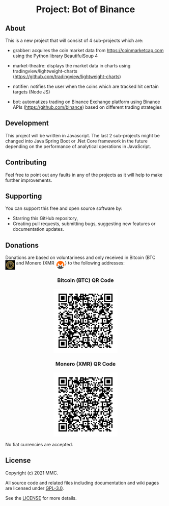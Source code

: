 <h1 align="center">
  Project: Bot of Binance
</h1>
<h2 align="center">
</h2>

## About
This is a new project that will consist of 4 sub-projects which are:

- grabber: acquires the coin market data from https://coinmarketcap.com using the Python library BeautifulSoup 4

- market-theatre: displays the market data in charts using tradingview/lightweight-charts (https://github.com/tradingview/lightweight-charts)

- notifier: notifies the user when the coins which are tracked hit certain targets (Node JS)

- bot: automatizes trading on Binance Exchange platform using Binance APIs (https://github.com/binance) based on different trading strategies 

## Development
This project will be written in Javascript. The last 2 sub-projects might be changed into Java Spring Boot or .Net Core framework in the future depending on the performance of analytical operations in JavaScript. 

## Contributing
Feel free to point out any faults in any of the projects as it will help to make further improvements. 

## Supporting
You can support this free and open source software by:
- Starring this GitHub repository,
- Creating pull requests, submitting bugs, suggesting new features or documentation updates.

## Donations
Donations are based on voluntariness and only received in Bitcoin (BTC <img src="https://github.com/mmcil/BoB/blob/main/images/btc_symbol.jpg" width="30" height="30" style="vertical-align:top"/> and Monero (XMR <img src="https://github.com/mmcil/BoB/blob/main/monero.png" width="30" height="30" style="vertical-align:top"/>)  to the following addresses:

<div align="center">
  <h3 align="center">Bitcoin (BTC) QR Code</h3>
  <img src="https://github.com/mmcil/BoB/blob/main/images/btc_address.png" width="200" height="200"/>
</div>

<div align="center">
  <h3 align="center">Monero (XMR) QR Code</h3>
  <img src="https://github.com/mmcil/BoB/blob/main/images/btc_address.png" width="200" height="200"/>
</div>

No fiat currencies are accepted. 

## License
Copyright (c) 2021 MMC. 

All source code and related files including documentation and wiki pages are licensed under [GPL-3.0](https://www.gnu.org/licenses/gpl-3.0.en.html).

See the [LICENSE](https://github.com/mmcil/BoB/blob/main/LICENSE) for more details.
